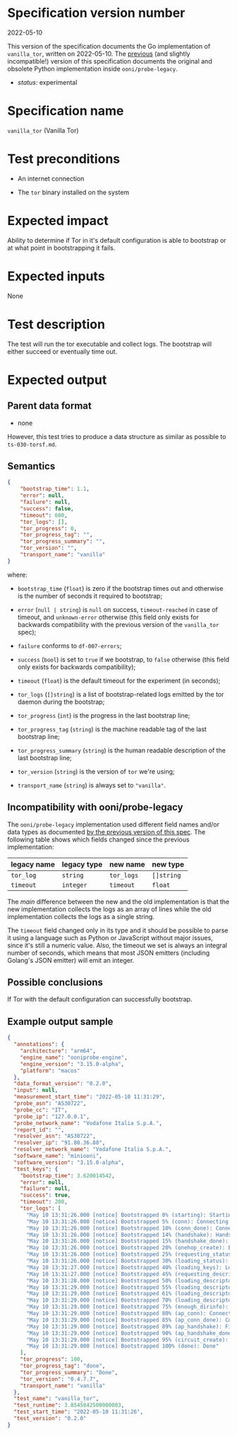 # Specification version number

2022-05-10

This version of the specification documents the Go implementation of
`vanilla_tor`, written on 2022-05-10. The
[previous](https://github.com/ooni/spec/blob/fc05b9a12f4202d824f2bcdb52b4eacfbb914a4e/nettests/ts-016-vanilla-tor.md)
(and slightly incompatible!) version of this specification documents the original and
obsolete Python implementation inside `ooni/probe-legacy`.

* _status_: experimental

# Specification name

`vanilla_tor` (Vanilla Tor)

# Test preconditions

* An internet connection

* The `tor` binary installed on the system

# Expected impact

Ability to determine if Tor in it's default configuration is able to bootstrap
or at what point in bootstrapping it fails.

# Expected inputs

None

# Test description

The test will run the tor executable and collect logs. The bootstrap
will either succeed or eventually time out.

# Expected output

## Parent data format

* none

However, this test tries to produce a data structure as
similar as possible to `ts-030-torsf.md`.

## Semantics

```JSON
{
    "bootstrap_time": 1.1,
    "error": null,
    "failure": null,
    "success": false,
    "timeout": 600,
    "tor_logs": [],
    "tor_progress": 0,
    "tor_progress_tag": "",
    "tor_progress_summary": "",
    "tor_version": "",
    "transport_name": "vanilla"
}
```

where:

- `bootstrap_time` (`float`) is zero if the bootstrap times out and otherwise is
the number of seconds it required to bootstrap;

- `error` (`null | string`) is `null` on success, `timeout-reached` in case of
timeout, and `unknown-error` otherwise (this field only exists for backwards
compatibility with the previous version of the `vanilla_tor` spec);

- `failure` conforms to `df-007-errors`;

- `success` (`bool`) is set to `true` if we bootstrap, to `false` otherwise (this
field only exists for backwards compatibility);

- `timeout` (`float`) is the default timeout for the experiment (in seconds);

- `tor_logs` (`[]string`) is a list of bootstrap-related logs emitted by
the tor daemon during the bootstrap;

- `tor_progress` (`int`) is the progress in the last bootstrap line;

- `tor_progress_tag` (`string`) is the machine readable tag of the last bootstrap line;

- `tor_progress_summary` (`string`) is the human readable description of
the last bootstrap line;

- `tor_version` (`string`) is the version of `tor` we're using;

- `transport_name` (`string`) is always set to `"vanilla"`.

## Incompatibility with ooni/probe-legacy

The `ooni/probe-legacy` implementation used different field names and/or data types as
documented [by the previous version of this spec](
https://github.com/ooni/spec/blob/fc05b9a12f4202d824f2bcdb52b4eacfbb914a4e/nettests/ts-016-vanilla-tor.md).
The following table shows which fields changed since the previous implementation:

| legacy name            | legacy type     | new name      | new type        |
| ---------------------- | --------------- | ------------- | --------------- |
| `tor_log`              | `string`        | `tor_logs`    | `[]string`      |
| `timeout`              | `integer`       | `timeout`     | `float`         |

The _main_ difference between the new and the old implementation is that the new
implementation collects the logs as an array of lines while the old implementation
collects the logs as a single string.

The `timeout` field changed only in its type and it should be possible to parse it
using a language such as Python or JavaScript without major issues, since it's still
a numeric value. Also, the timeout we set is always an integral number of seconds,
which means that most JSON emitters (including
Golang's JSON emitter) will emit an integer.

## Possible conclusions

If Tor with the default configuration can successfully bootstrap.

## Example output sample

```JSON
{
  "annotations": {
    "architecture": "arm64",
    "engine_name": "ooniprobe-engine",
    "engine_version": "3.15.0-alpha",
    "platform": "macos"
  },
  "data_format_version": "0.2.0",
  "input": null,
  "measurement_start_time": "2022-05-10 11:31:29",
  "probe_asn": "AS30722",
  "probe_cc": "IT",
  "probe_ip": "127.0.0.1",
  "probe_network_name": "Vodafone Italia S.p.A.",
  "report_id": "",
  "resolver_asn": "AS30722",
  "resolver_ip": "91.80.36.88",
  "resolver_network_name": "Vodafone Italia S.p.A.",
  "software_name": "miniooni",
  "software_version": "3.15.0-alpha",
  "test_keys": {
    "bootstrap_time": 3.620014542,
    "error": null,
    "failure": null,
    "success": true,
    "timeout": 200,
    "tor_logs": [
      "May 10 13:31:26.000 [notice] Bootstrapped 0% (starting): Starting",
      "May 10 13:31:26.000 [notice] Bootstrapped 5% (conn): Connecting to a relay",
      "May 10 13:31:26.000 [notice] Bootstrapped 10% (conn_done): Connected to a relay",
      "May 10 13:31:26.000 [notice] Bootstrapped 14% (handshake): Handshaking with a relay",
      "May 10 13:31:26.000 [notice] Bootstrapped 15% (handshake_done): Handshake with a relay done",
      "May 10 13:31:26.000 [notice] Bootstrapped 20% (onehop_create): Establishing an encrypted directory connection",
      "May 10 13:31:26.000 [notice] Bootstrapped 25% (requesting_status): Asking for networkstatus consensus",
      "May 10 13:31:26.000 [notice] Bootstrapped 30% (loading_status): Loading networkstatus consensus",
      "May 10 13:31:27.000 [notice] Bootstrapped 40% (loading_keys): Loading authority key certs",
      "May 10 13:31:27.000 [notice] Bootstrapped 45% (requesting_descriptors): Asking for relay descriptors",
      "May 10 13:31:28.000 [notice] Bootstrapped 50% (loading_descriptors): Loading relay descriptors",
      "May 10 13:31:29.000 [notice] Bootstrapped 55% (loading_descriptors): Loading relay descriptors",
      "May 10 13:31:29.000 [notice] Bootstrapped 61% (loading_descriptors): Loading relay descriptors",
      "May 10 13:31:29.000 [notice] Bootstrapped 70% (loading_descriptors): Loading relay descriptors",
      "May 10 13:31:29.000 [notice] Bootstrapped 75% (enough_dirinfo): Loaded enough directory info to build circuits",
      "May 10 13:31:29.000 [notice] Bootstrapped 80% (ap_conn): Connecting to a relay to build circuits",
      "May 10 13:31:29.000 [notice] Bootstrapped 85% (ap_conn_done): Connected to a relay to build circuits",
      "May 10 13:31:29.000 [notice] Bootstrapped 89% (ap_handshake): Finishing handshake with a relay to build circuits",
      "May 10 13:31:29.000 [notice] Bootstrapped 90% (ap_handshake_done): Handshake finished with a relay to build circuits",
      "May 10 13:31:29.000 [notice] Bootstrapped 95% (circuit_create): Establishing a Tor circuit",
      "May 10 13:31:29.000 [notice] Bootstrapped 100% (done): Done"
    ],
    "tor_progress": 100,
    "tor_progress_tag": "done",
    "tor_progress_summary": "Done",
    "tor_version": "0.4.7.7",
    "transport_name": "vanilla"
  },
  "test_name": "vanilla_tor",
  "test_runtime": 3.8545842500000003,
  "test_start_time": "2022-05-10 11:31:26",
  "test_version": "0.2.0"
}
```
